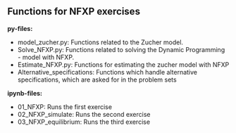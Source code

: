 ## Functions for NFXP exercises

**py-files:**
- model_zucher.py: Functions related to the Zucher model.
- Solve_NFXP.py: Functions related to solving the Dynamic Programming - model with NFXP. 
- Estimate_NFXP.py: Functions for estimating the zucher model with NFXP
- Alternative_specifications: Functions which handle alternative specifications, which are asked for in the problem sets

**ipynb-files:**
- 01_NFXP: Runs the first exercise
- 02_NFXP_simulate: Runs the second exercise
- 03_NFXP_equilibrium: Runs the third exercise
